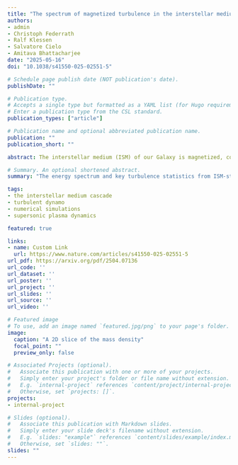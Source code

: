```yaml
---
title: "The spectrum of magnetized turbulence in the interstellar medium"
authors:
- admin
- Christoph Federrath
- Ralf Klessen
- Salvatore Cielo
- Amitava Bhattacharjee
date: "2025-05-16"
doi: "10.1038/s41550-025-02551-5"

# Schedule page publish date (NOT publication's date).
publishDate: ""

# Publication type.
# Accepts a single type but formatted as a YAML list (for Hugo requirements).
# Enter a publication type from the CSL standard.
publication_types: ["article"]

# Publication name and optional abbreviated publication name.
publication: ""
publication_short: ""

abstract: The interstellar medium (ISM) of our Galaxy is magnetized, compressible and turbulent, influencing many key ISM properties, such as star formation, cosmic-ray transport, and metal and phase mixing. Yet, basic statistics describing compressible, magnetized turbulence remain uncertain. Utilizing grid resolutions up to 10,080^3 cells, we simulated highly compressible, magnetized ISM-style turbulence with a magnetic field maintained by a small-scale dynamo. We measured two coexisting kinetic energy cascades, Ekin(k ) ∝k^−n, in the turbulence, separating the plasma into scales that are non-locally interacting, supersonic and weakly magnetized (n = 2.01 ± 0.03 ≈ 2) and locally interacting, subsonic and highly magnetized (n = 1.465 ± 0.002 ≈ 3/2), where k is the wavenumber. We show that the 3/2 spectrum can be explained with scale-dependent kinetic energy fluxes and velocity-magnetic field alignment. On the highly magnetized modes, the magnetic energy spectrum forms a local cascade (n = 1.798 ± 0.001 ≈ 9/5), deviating from any known ab initio theory. With a new generation of radio telescopes coming online, these results provide a means to directly test if the ISM in our Galaxy is maintained by the compressible turbulent motions from within it.

# Summary. An optional shortened abstract.
summary: "The energy spectrum and key turbulence statistics from ISM-style turbulence."

tags:
- the interstellar medium cascade
- turbulent dynamo
- numerical simulations
- supersonic plasma dynamics

featured: true

links:
- name: Custom Link
  url: https://www.nature.com/articles/s41550-025-02551-5
url_pdf: https://arxiv.org/pdf/2504.07136
url_code: ''
url_dataset: ''
url_poster: ''
url_project: ''
url_slides: ''
url_source: ''
url_video: ''

# Featured image
# To use, add an image named `featured.jpg/png` to your page's folder. 
image:
  caption: "A 2D slice of the mass density"
  focal_point: ""
  preview_only: false

# Associated Projects (optional).
#   Associate this publication with one or more of your projects.
#   Simply enter your project's folder or file name without extension.
#   E.g. `internal-project` references `content/project/internal-project/index.md`.
#   Otherwise, set `projects: []`.
projects:
- internal-project

# Slides (optional).
#   Associate this publication with Markdown slides.
#   Simply enter your slide deck's filename without extension.
#   E.g. `slides: "example"` references `content/slides/example/index.md`.
#   Otherwise, set `slides: ""`.
slides: ""
---
```


<!-- This work is driven by the results in my [previous paper](/publication/conference-paper/) on LLMs.

{{% callout note %}}
Create your slides in Markdown - click the *Slides* button to check out the example.
{{% /callout %}}

Add the publication's **full text** or **supplementary notes** here. You can use rich formatting such as including [code, math, and images](https://docs.hugoblox.com/content/writing-markdown-latex/). -->
